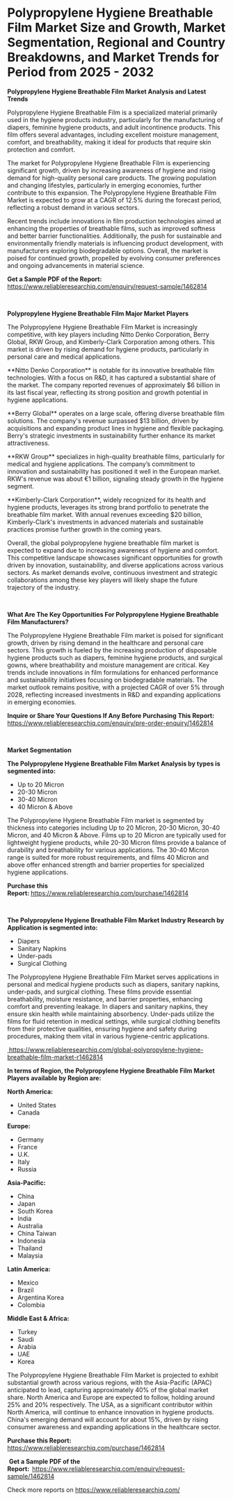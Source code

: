 <p><h1>Polypropylene Hygiene Breathable Film Market Size and Growth, Market Segmentation, Regional and Country Breakdowns, and Market Trends for Period from 2025 -  2032</h1></p><p><strong>Polypropylene Hygiene Breathable Film Market Analysis and Latest Trends</strong></p>
<p><p>Polypropylene Hygiene Breathable Film is a specialized material primarily used in the hygiene products industry, particularly for the manufacturing of diapers, feminine hygiene products, and adult incontinence products. This film offers several advantages, including excellent moisture management, comfort, and breathability, making it ideal for products that require skin protection and comfort. </p><p>The market for Polypropylene Hygiene Breathable Film is experiencing significant growth, driven by increasing awareness of hygiene and rising demand for high-quality personal care products. The growing population and changing lifestyles, particularly in emerging economies, further contribute to this expansion. The Polypropylene Hygiene Breathable Film Market is expected to grow at a CAGR of 12.5% during the forecast period, reflecting a robust demand in various sectors.</p><p>Recent trends include innovations in film production technologies aimed at enhancing the properties of breathable films, such as improved softness and better barrier functionalities. Additionally, the push for sustainable and environmentally friendly materials is influencing product development, with manufacturers exploring biodegradable options. Overall, the market is poised for continued growth, propelled by evolving consumer preferences and ongoing advancements in material science.</p></p>
<p><strong>Get a Sample PDF of the Report:&nbsp;</strong> <a href="https://www.reliableresearchiq.com/enquiry/request-sample/1462814?utm_campaign=2282&utm_medium=2&utm_source=Github&utm_content=ia&utm_term=03042025&utm_id=polypropylene-hygiene-breathable-film">https://www.reliableresearchiq.com/enquiry/request-sample/1462814</a></p>
<p>&nbsp;</p>
<p><strong>Polypropylene Hygiene Breathable Film Major Market Players</strong></p>
<p><p>The Polypropylene Hygiene Breathable Film Market is increasingly competitive, with key players including Nitto Denko Corporation, Berry Global, RKW Group, and Kimberly-Clark Corporation among others. This market is driven by rising demand for hygiene products, particularly in personal care and medical applications.</p><p>**Nitto Denko Corporation** is notable for its innovative breathable film technologies. With a focus on R&D, it has captured a substantial share of the market. The company reported revenues of approximately $6 billion in its last fiscal year, reflecting its strong position and growth potential in hygiene applications.</p><p>**Berry Global** operates on a large scale, offering diverse breathable film solutions. The company's revenue surpassed $13 billion, driven by acquisitions and expanding product lines in hygiene and flexible packaging. Berry's strategic investments in sustainability further enhance its market attractiveness.</p><p>**RKW Group** specializes in high-quality breathable films, particularly for medical and hygiene applications. The company’s commitment to innovation and sustainability has positioned it well in the European market. RKW's revenue was about €1 billion, signaling steady growth in the hygiene segment.</p><p>**Kimberly-Clark Corporation**, widely recognized for its health and hygiene products, leverages its strong brand portfolio to penetrate the breathable film market. With annual revenues exceeding $20 billion, Kimberly-Clark's investments in advanced materials and sustainable practices promise further growth in the coming years.</p><p>Overall, the global polypropylene hygiene breathable film market is expected to expand due to increasing awareness of hygiene and comfort. This competitive landscape showcases significant opportunities for growth driven by innovation, sustainability, and diverse applications across various sectors. As market demands evolve, continuous investment and strategic collaborations among these key players will likely shape the future trajectory of the industry.</p></p>
<p>&nbsp;</p>
<p><strong>What Are The Key Opportunities For Polypropylene Hygiene Breathable Film Manufacturers?</strong></p>
<p><p>The Polypropylene Hygiene Breathable Film market is poised for significant growth, driven by rising demand in the healthcare and personal care sectors. This growth is fueled by the increasing production of disposable hygiene products such as diapers, feminine hygiene products, and surgical gowns, where breathability and moisture management are critical. Key trends include innovations in film formulations for enhanced performance and sustainability initiatives focusing on biodegradable materials. The market outlook remains positive, with a projected CAGR of over 5% through 2028, reflecting increased investments in R&D and expanding applications in emerging economies.</p></p>
<p><strong>Inquire or Share Your Questions If Any Before Purchasing This Report:</strong> <a href="https://www.reliableresearchiq.com/enquiry/pre-order-enquiry/1462814?utm_campaign=2282&utm_medium=2&utm_source=Github&utm_content=ia&utm_term=03042025&utm_id=polypropylene-hygiene-breathable-film">https://www.reliableresearchiq.com/enquiry/pre-order-enquiry/1462814</a></p>
<p>&nbsp;</p>
<p><strong>Market Segmentation</strong></p>
<p><strong>The Polypropylene Hygiene Breathable Film Market Analysis by types is segmented into:</strong></p>
<p><ul><li>Up to 20 Micron</li><li>20-30 Micron</li><li>30-40 Micron</li><li>40 Micron & Above</li></ul></p>
<p><p>The Polypropylene Hygiene Breathable Film market is segmented by thickness into categories including Up to 20 Micron, 20-30 Micron, 30-40 Micron, and 40 Micron & Above. Films up to 20 Micron are typically used for lightweight hygiene products, while 20-30 Micron films provide a balance of durability and breathability for various applications. The 30-40 Micron range is suited for more robust requirements, and films 40 Micron and above offer enhanced strength and barrier properties for specialized hygiene applications.</p></p>
<p><strong>Purchase this Report:&nbsp;</strong><a href="https://www.reliableresearchiq.com/purchase/1462814?utm_campaign=2282&utm_medium=2&utm_source=Github&utm_content=ia&utm_term=03042025&utm_id=polypropylene-hygiene-breathable-film">https://www.reliableresearchiq.com/purchase/1462814</a></p>
<p>&nbsp;</p>
<p><strong>The Polypropylene Hygiene Breathable Film Market Industry Research by Application is segmented into:</strong></p>
<p><ul><li>Diapers</li><li>Sanitary Napkins</li><li>Under-pads</li><li>Surgical Clothing</li></ul></p>
<p><p>The Polypropylene Hygiene Breathable Film Market serves applications in personal and medical hygiene products such as diapers, sanitary napkins, under-pads, and surgical clothing. These films provide essential breathability, moisture resistance, and barrier properties, enhancing comfort and preventing leakage. In diapers and sanitary napkins, they ensure skin health while maintaining absorbency. Under-pads utilize the films for fluid retention in medical settings, while surgical clothing benefits from their protective qualities, ensuring hygiene and safety during procedures, making them vital in various hygiene-centric applications.</p></p>
<p><a href="https://www.reliableresearchiq.com/global-polypropylene-hygiene-breathable-film-market-r1462814?utm_campaign=2282&utm_medium=2&utm_source=Github&utm_content=ia&utm_term=03042025&utm_id=polypropylene-hygiene-breathable-film">&nbsp;https://www.reliableresearchiq.com/global-polypropylene-hygiene-breathable-film-market-r1462814</a></p>
<p><strong>In terms of Region, the Polypropylene Hygiene Breathable Film Market Players available by Region are:</strong></p>
<p>
    <p> <strong> North America: </strong>
        <ul>
            <li>United States</li>
            <li>Canada</li>
        </ul>
        </p> 
    <p> <strong> Europe: </strong>
        <ul>
            <li>Germany</li>
            <li>France</li>
            <li>U.K.</li>
            <li>Italy</li>
            <li>Russia</li>
        </ul>
        </p> 
    <p> <strong> Asia-Pacific: </strong>
        <ul>
            <li>China</li>
            <li>Japan</li>
            <li>South Korea</li>
            <li>India</li>
            <li>Australia</li>
            <li>China Taiwan</li>
            <li>Indonesia</li>
            <li>Thailand</li>
            <li>Malaysia</li>
        </ul>
        </p> 
    <p> <strong> Latin America: </strong>
        <ul>
            <li>Mexico</li>
            <li>Brazil</li>
            <li>Argentina Korea</li>
            <li>Colombia</li>
        </ul>
        </p> 
    <p> <strong> Middle East & Africa: </strong>
        <ul>
            <li>Turkey</li>
            <li>Saudi</li>
            <li>Arabia</li>
            <li>UAE</li>
            <li>Korea</li>
        </ul>
    </p>
    </p>
<p><p>The Polypropylene Hygiene Breathable Film Market is projected to exhibit substantial growth across various regions, with the Asia-Pacific (APAC) anticipated to lead, capturing approximately 40% of the global market share. North America and Europe are expected to follow, holding around 25% and 20% respectively. The USA, as a significant contributor within North America, will continue to enhance innovation in hygiene products. China's emerging demand will account for about 15%, driven by rising consumer awareness and expanding applications in the healthcare sector.</p></p>
<p><strong>Purchase this Report: </strong><a href="https://www.reliableresearchiq.com/purchase/1462814?utm_campaign=2282&utm_medium=2&utm_source=Github&utm_content=ia&utm_term=03042025&utm_id=polypropylene-hygiene-breathable-film">https://www.reliableresearchiq.com/purchase/1462814</a></p>
<p>&nbsp;<strong>Get a Sample PDF of the Report:&nbsp;&nbsp;</strong><a href="https://www.reliableresearchiq.com/enquiry/request-sample/1462814?utm_campaign=2282&utm_medium=2&utm_source=Github&utm_content=ia&utm_term=03042025&utm_id=polypropylene-hygiene-breathable-film">https://www.reliableresearchiq.com/enquiry/request-sample/1462814</a></p>
<p><strong></strong></p>
<p>Check more reports on <a href="https://www.reliableresearchiq.com/?utm_campaign=2282&utm_medium=2&utm_source=Github&utm_content=ia&utm_term=03042025&utm_id=polypropylene-hygiene-breathable-film">https://www.reliableresearchiq.com/</a></p>